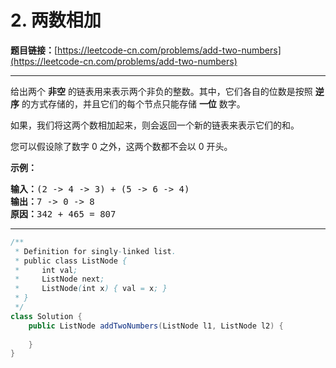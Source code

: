 # 2. 两数相加

**题目链接：**[https://leetcode-cn.com/problems/add-two-numbers](https://leetcode-cn.com/problems/add-two-numbers)

---

<div class="content__1Y2H">
 <div class="notranslate">
  <p>给出两个&nbsp;<strong>非空</strong> 的链表用来表示两个非负的整数。其中，它们各自的位数是按照&nbsp;<strong>逆序</strong>&nbsp;的方式存储的，并且它们的每个节点只能存储&nbsp;<strong>一位</strong>&nbsp;数字。</p> 
  <p>如果，我们将这两个数相加起来，则会返回一个新的链表来表示它们的和。</p> 
  <p>您可以假设除了数字 0 之外，这两个数都不会以 0&nbsp;开头。</p> 
  <p><strong>示例：</strong></p> 
  <pre class="language-text"><strong>输入：</strong>(2 -&gt; 4 -&gt; 3) + (5 -&gt; 6 -&gt; 4)
<strong>输出：</strong>7 -&gt; 0 -&gt; 8
<strong>原因：</strong>342 + 465 = 807
</pre> 
 </div>
</div>

---

```java
/**
 * Definition for singly-linked list.
 * public class ListNode {
 *     int val;
 *     ListNode next;
 *     ListNode(int x) { val = x; }
 * }
 */
class Solution {
    public ListNode addTwoNumbers(ListNode l1, ListNode l2) {
        
    }
}
```